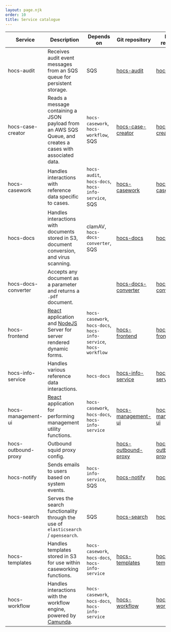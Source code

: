 ```yaml
---
layout: page.njk
order: 10
title: Service catalogue
---
```


| Service             | Description                                                                                                              | Depends on                                                         | Git repository                                                             | Docker repository                                                                         |
|---------------------|--------------------------------------------------------------------------------------------------------------------------|--------------------------------------------------------------------|----------------------------------------------------------------------------|-------------------------------------------------------------------------------------------|
| hocs-audit          | Receives audit event messages from an SQS queue for persistent storage.                                                  | SQS                                                                | [hocs-audit](https://github.com/UKHomeOffice/hocs-audit)                   | [hocs-audit](https://quay.io/repository/ukhomeofficedigital/hocs-audit)                   |
| hocs-case-creator   | Reads a message containing a JSON payload from an AWS SQS Queue, and creates a cases with associated data.               | `hocs-casework`, `hocs-workflow`, SQS                              | [hocs-case-creator](https://github.com/UKHomeOffice/hocs-case-creator)     | [hocs-case-creator](https://quay.io/repository/ukhomeofficedigital/hocs-case-creator)     |
| hocs-casework       | Handles interactions with reference data specific to cases.                                                              | `hocs-audit`, `hocs-docs`, `hocs-info-service`, SQS                | [hocs-casework](https://github.com/UKHomeOffice/hocs-casework)             | [hocs-casework](https://quay.io/repository/ukhomeofficedigital/hocs-casework)             |
| hocs-docs           | Handles interactions with documents stored in S3, document conversion, and virus scanning.                               | clamAV, `hocs-docs-converter`, SQS                                 | [hocs-docs](https://github.com/UKHomeOffice/hocs-docs)                     | [hocs-docs](https://quay.io/repository/ukhomeofficedigital/hocs-docs)                     |
| hocs-docs-converter | Accepts any document as a parameter and returns a `.pdf` document.                                                       |                                                                    | [hocs-docs-converter](https://github.com/UKHomeOffice/hocs-docs-converter) | [hocs-docs-converter](https://quay.io/repository/ukhomeofficedigital/hocs-docs-converter) |
| hocs-frontend       | [React](https://reactjs.org/) application and [NodeJS](https://nodejs.org/en/) Server for server rendered dynamic forms. | `hocs-casework`, `hocs-docs`, `hocs-info-service`, `hocs-workflow` | [hocs-frontend](https://github.com/UKHomeOffice/hocs-frontend)             | [hocs-frontend](https://quay.io/repository/ukhomeofficedigital/hocs-frontend)             |
| hocs-info-service   | Handles various reference data interactions.                                                                             | `hocs-docs`                                                        | [hocs-info-service](https://github.com/UKHomeOffice/hocs-info-service)     | [hocs-info-service](https://quay.io/repository/ukhomeofficedigital/hocs-info-service)     |
| hocs-management-ui  | [React](https://reactjs.org/) application for performing management utility functions.                                   | `hocs-casework`, `hocs-docs`, `hocs-info-service`                  | [hocs-management-ui](https://github.com/UKHomeOffice/hocs-management-ui)   | [hocs-management-ui](https://quay.io/repository/ukhomeofficedigital/hocs-management-ui)   |
| hocs-outbound-proxy | Outbound squid proxy config.                                                                                             |                                                                    | [hocs-outbound-proxy](https://github.com/UKHomeOffice/hocs-outbound-proxy) | [hocs-outbound-proxy](https://quay.io/repository/ukhomeofficedigital/hocs-outbound-proxy) |
| hocs-notify         | Sends emails to users based on system events.                                                                            | `hocs-info-service`, SQS                                           | [hocs-notify](https://github.com/UKHomeOffice/hocs-notify)                 | [hocs-notify](https://quay.io/repository/ukhomeofficedigital/hocs-notify)                 |
| hocs-search         | Serves the search functionality through the use of `elasticsearch` /  `opensearch`.                                      | SQS                                                                | [hocs-search](https://github.com/UKHomeOffice/hocs-search)                 | [hocs-search](https://quay.io/repository/ukhomeofficedigital/hocs-search)                 |
| hocs-templates      | Handles templates stored in S3 for use within caseworking functions.                                                     | `hocs-casework`, `hocs-docs`, `hocs-info-service`                  | [hocs-templates](https://github.com/UKHomeOffice/hocs-templates)           | [hocs-templates](https://quay.io/repository/ukhomeofficedigital/hocs-templates)           |
| hocs-workflow       | Handles interactions with the workflow engine, powered by [Camunda](https://camunda.com/platform-7/workflow-engine/).    | `hocs-casework`, `hocs-docs`, `hocs-info-service`                  | [hocs-workflow](https://github.com/UKHomeOffice/hocs-workflow)             | [hocs-workflow](https://quay.io/repository/ukhomeofficedigital/hocs-workflow)             |
